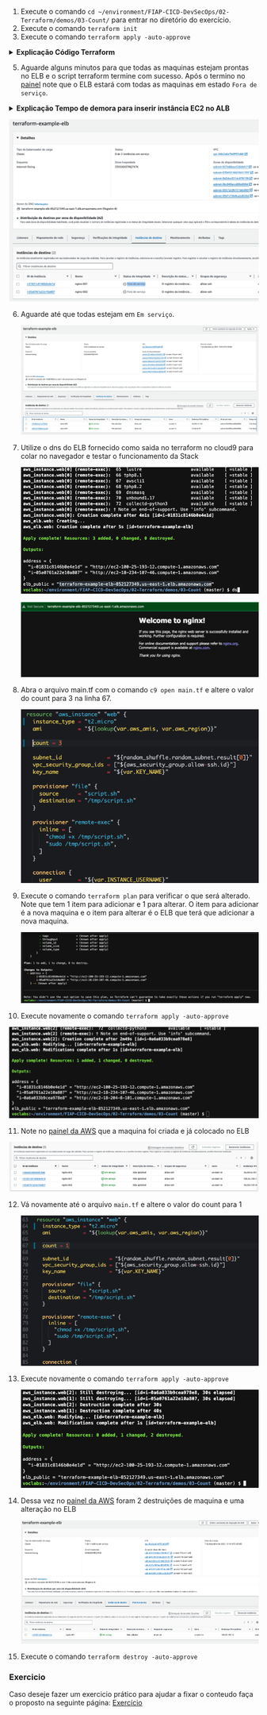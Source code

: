 1. Execute o comando `cd ~/environment/FIAP-CICD-DevSecOps/02-Terraform/demos/03-Count/` para entrar no diretório do exercício.
2. Execute o comando `terraform init`
3. Execute o comando `terraform apply -auto-approve`

<details>
<summary> 
<b>Explicação Código Terraform</b>

</summary>

<blockquote>

Aqui está uma explicação da ordem de execução dos arquivos `.tf`, detalhando o fluxo de trabalho do Terraform e como os recursos são criados com base no seu código:

---

### **1. `variables.tf`**

Este arquivo define as variáveis que serão usadas em outros arquivos do Terraform. É a base para parametrizar o código, permitindo flexibilidade sem alterar diretamente os arquivos principais.

**Exemplo do arquivo:**
```hcl
variable "instance_count" {
  description = "Number of EC2 instances"
  default     = 1
}

variable "ami_id" {
  description = "AMI ID for the EC2 instance"
}

variable "instance_type" {
  description = "Instance type for EC2"
  default     = "t2.micro"
}
```

**Execução:**
- Carrega os valores padrão ou os valores fornecidos pelo usuário no momento da execução.
- Esses valores são usados em outros arquivos para configurar recursos dinamicamente.

---

### **2. `securitygroup.tf`**

Este arquivo cria um grupo de segurança para gerenciar regras de firewall de entrada e saída, garantindo acesso seguro às instâncias EC2.

**Exemplo do arquivo:**
```hcl
resource "aws_security_group" "web" {
  name_prefix = "web-sg"

  ingress {
    from_port   = 80
    to_port     = 80
    protocol    = "tcp"
    cidr_blocks = ["0.0.0.0/0"]
  }

  egress {
    from_port   = 0
    to_port     = 0
    protocol    = "-1"
    cidr_blocks = ["0.0.0.0/0"]
  }
}
```

**Execução:**
- Este recurso é criado antes das instâncias EC2, pois é necessário definir regras de segurança que serão associadas às instâncias.
- Permite tráfego HTTP (porta 80) e todo o tráfego de saída.

---

### **3. `main.tf`**

Este é o arquivo principal que configura os recursos da AWS, como instâncias EC2. Ele faz referência ao grupo de segurança criado anteriormente e utiliza as variáveis definidas em `variables.tf`.

**Exemplo do arquivo:**
```hcl
resource "aws_instance" "web" {
  count         = var.instance_count
  ami           = var.ami_id
  instance_type = var.instance_type
  security_groups = [aws_security_group.web.name]

  tags = {
    Name = "WebServer-${count.index}"
  }

  provisioner "remote-exec" {
    inline = [
      "bash script.sh"
    ]
  }
}
```

**Execução:**
- Cria as instâncias EC2 com base nos valores de `variables.tf`.
- Associa o grupo de segurança criado em `securitygroup.tf`.
- O `provisioner` usa o script `script.sh` para instalar e configurar o NGINX nas instâncias criadas.

---

### **4. `script.sh`**

Este script é executado nas instâncias EC2 durante a criação para instalar e iniciar o servidor NGINX.

**Conteúdo do script:**
```bash
#!/bin/bash

# Instalação do NGINX
sudo yum update -y
sudo amazon-linux-extras list | grep nginx
sudo yum clean metadata -y
sudo yum -y install nginx -y
sudo amazon-linux-extras install nginx1 -y

# Inicialização do NGINX
sudo systemctl start nginx
```

**Execução:**
- É invocado pelo `provisioner` definido no `main.tf`.
- Realiza atualizações no sistema, instala o NGINX e garante que ele seja iniciado.

---

### **Ordem de Execução Completa**

1. **Carregamento de variáveis (`variables.tf`)**
   - Define os valores necessários para os recursos.

2. **Criação do grupo de segurança (`securitygroup.tf`)**
   - Configura as regras de acesso para as instâncias.

3. **Criação das instâncias EC2 (`main.tf`)**
   - Usa as variáveis e associa o grupo de segurança.
   - Configura o script para provisionar as instâncias.

4. **Execução do script (`script.sh`)**
   - Instala e configura o NGINX nas instâncias criadas.

</blockquote>
</details>


5. Aguarde alguns minutos para que todas as maquinas estejam prontas no ELB e o script terraform termine com sucesso. Após o termino no [painel](https://us-east-1.console.aws.amazon.com/ec2/home?region=us-east-1#LoadBalancer:loadBalancerArn=terraform-example-elb;tab=targetInstances) note que o ELB estará com todas as maquinas em estado `Fora de serviço`.

<details>
<summary> 
<b>Explicação Tempo de demora para inserir instância EC2 no ALB</b>

</summary>

<blockquote>

Quando você adiciona uma instância EC2 a um Application Load Balancer (ALB) da AWS, pode levar alguns instantes para que ela fique disponível para acesso. Isso ocorre devido a vários fatores e processos que acontecem nos bastidores. Vamos explorar as principais razões:

## Registro do Alvo

Ao adicionar uma instância EC2 ao ALB, ela é registrada como um alvo em um [grupo de destino](https://docs.aws.amazon.com/elasticloadbalancing/latest/application/load-balancer-target-groups.html). O ALB precisa de tempo para reconhecer o novo alvo e incluí-lo em seu processo de roteamento.

## Verificações de Integridade

O ALB realiza [verificações de integridade](https://docs.aws.amazon.com/elasticloadbalancing/latest/application/target-group-health-checks.html) nos alvos registrados para garantir que estejam prontos para receber tráfego. Essas verificações incluem:

1. Tentativas de conexão com a instância EC2
2. Verificação da resposta da aplicação
3. Avaliação do status de saúde com base nas respostas recebidas

O ALB só começará a enviar tráfego para a instância quando ela passar nas verificações de integridade.

## Propagação de DNS

O ALB utiliza um [nome DNS](https://docs.aws.amazon.com/elasticloadbalancing/latest/application/application-load-balancers.html#load-balancer-dns-name) para distribuir o tráfego. Quando uma nova instância é adicionada, pode haver um breve período para que as atualizações de DNS se propaguem, permitindo que o tráfego seja roteado para o novo alvo.

## Warm-up Time

Para evitar sobrecarregar novas instâncias, o ALB implementa um período de [warm-up](https://docs.aws.amazon.com/elasticloadbalancing/latest/application/load-balancer-target-groups.html#target-group-attributes) durante o qual o tráfego é gradualmente aumentado para o novo alvo.

## Considerações de Rede

Se a instância EC2 estiver em uma VPC diferente ou tiver configurações de segurança específicas, pode haver um tempo adicional para estabelecer as conexões de rede necessárias.

Esses processos garantem que o ALB distribua o tráfego apenas para instâncias saudáveis e prontas, melhorando a confiabilidade e o desempenho geral do sistema. Embora isso possa causar um pequeno atraso na disponibilidade, é crucial para manter a integridade e a eficácia do balanceamento de carga.

</blockquote>
</details>

   ![still](images/stillinregistration.png)

6. Aguarde até que todas estejam em `Em serviço`.

   ![inservice](images/inservice2.png)

7. Utilize o dns do ELB fornecido como saida no terraform no cloud9 para colar no navegador e testar o funcionamento da Stack

   ![dnsc9](images/dnsc9.png)

   ![nginx1](images/nginx1.png)

8. Abra o arquivo main.tf com o comando `c9 open main.tf` e altere o valor do count para 3 na linha 67.

   ![countmod](images/countmod.png)

9. Execute o comando `terraform plan` para verificar o que será alterado. Note que tem 1 item para adicionar e 1 para alterar. O item para adicionar é a nova maquina e o item para alterar é o ELB que terá que adicionar a nova maquina.

   ![plan](images/plan.png)

10. Execute novamente o comando `terraform apply -auto-approve`

   ![apply2](images/apply2.png)

11. Note no [painel da AWS](https://us-east-1.console.aws.amazon.com/ec2/home?region=us-east-1#LoadBalancer:loadBalancerArn=terraform-example-elb;tab=targetInstances) que a maquina foi criada e já colocado no ELB

   ![inservice3](images/inservice3.png)

12. Vá novamente até o arquivo `main.tf` e altere o valor do count para 1

      ![countmod2](images/countmod3.png)

13. Execute novamente o comando `terraform apply -auto-approve`

    ![countmod2](images/countmod2.png)

14. Dessa vez no [painel da AWS](https://us-east-1.console.aws.amazon.com/ec2/home?region=us-east-1#LoadBalancer:loadBalancerArn=terraform-example-elb;tab=targetInstances) foram 2 destruições de maquina e uma alteração no ELB

    ![service1](images/inservice1.png)

15. Execute o comando `terraform destroy -auto-approve`


### Exercicio
Caso deseje fazer um exercicio prático para ajudar a fixar o conteudo faça o proposto na seguinte página: [Exercício](../../exercicios/count/README.md)
